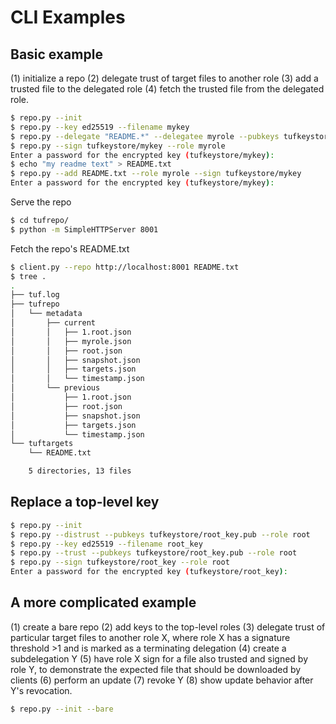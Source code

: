 # CLI Examples #

## Basic example ##
(1) initialize a repo (2) delegate trust of target files to another role (3)
add a trusted file to the delegated role (4) fetch the trusted file from the
delegated role.

```Bash
$ repo.py --init
$ repo.py --key ed25519 --filename mykey
$ repo.py --delegate "README.*" --delegatee myrole --pubkeys tufkeystore/mykey.pub
$ repo.py --sign tufkeystore/mykey --role myrole
Enter a password for the encrypted key (tufkeystore/mykey):
$ echo "my readme text" > README.txt
$ repo.py --add README.txt --role myrole --sign tufkeystore/mykey
Enter a password for the encrypted key (tufkeystore/mykey):
```

Serve the repo
```Bash
$ cd tufrepo/
$ python -m SimpleHTTPServer 8001
```

Fetch the repo's README.txt
```Bash
$ client.py --repo http://localhost:8001 README.txt
$ tree .
.
├── tuf.log
├── tufrepo
│   └── metadata
│       ├── current
│       │   ├── 1.root.json
│       │   ├── myrole.json
│       │   ├── root.json
│       │   ├── snapshot.json
│       │   ├── targets.json
│       │   └── timestamp.json
│       └── previous
│           ├── 1.root.json
│           ├── root.json
│           ├── snapshot.json
│           ├── targets.json
│           └── timestamp.json
└── tuftargets
    └── README.txt

    5 directories, 13 files
```


## Replace a top-level key ##

```Bash
$ repo.py --init
$ repo.py --distrust --pubkeys tufkeystore/root_key.pub --role root
$ repo.py --key ed25519 --filename root_key
$ repo.py --trust --pubkeys tufkeystore/root_key.pub --role root
$ repo.py --sign tufkeystore/root_key --role root
Enter a password for the encrypted key (tufkeystore/root_key):
```


## A more complicated example ##
(1) create a bare repo (2) add keys to the top-level roles (3) delegate
trust of particular target files to another role X, where role X has a
signature threshold >1 and is marked as a terminating delegation (4) create a
subdelegation Y (5) have role X sign for a file also trusted and signed by role Y, to
demonstrate the expected file that should be downloaded by clients (6)
perform an update (7) revoke Y (8) show update behavior after Y's revocation.

```Bash
$ repo.py --init --bare



```
